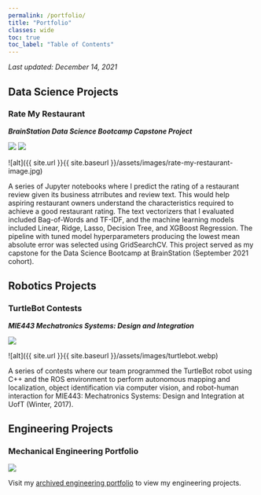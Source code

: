 ```yaml
---
permalink: /portfolio/
title: "Portfolio"
classes: wide
toc: true
toc_label: "Table of Contents"
---
```


*Last updated: December 14, 2021*

## Data Science Projects

### Rate My Restaurant
***BrainStation Data Science Bootcamp Capstone Project***

[![](https://img.shields.io/badge/Blog-Read%20Article-blue?logo=blogger)](../blog/rate-my-restaurant/) [![](https://img.shields.io/badge/GitHub-View%20on%20GitHub-blue?logo=github)](https://github.com/allistaircota/rate_my_restaurant)

![alt]({{ site.url }}{{ site.baseurl }}/assets/images/rate-my-restaurant-image.jpg)

A series of Jupyter notebooks where I predict the rating of a restaurant review given its business atrributes and review text. This would help aspiring restaurant owners understand the characteristics required to achieve a good restaurant rating. The text vectorizers that I evaluated included Bag-of-Words and TF-IDF, and the machine learning models included Linear, Ridge, Lasso, Decision Tree, and XGBoost Regression. The pipeline with tuned model hyperparameters producing the lowest mean absolute error was selected using GridSearchCV. This project served as my capstone for the Data Science Bootcamp at BrainStation (September 2021 cohort).



## Robotics Projects

### TurtleBot Contests
***MIE443 Mechatronics Systems: Design and Integration***

[![](https://img.shields.io/badge/GitHub-View%20on%20GitHub-blue?logo=github)](https://github.com/allistaircota/turtlebot_contests)

![alt]({{ site.url }}{{ site.baseurl }}/assets/images/turtlebot.webp)

A series of contests where our team programmed the TurtleBot robot using C++ and the ROS environment to perform autonomous mapping and localization, object identification via computer vision, and robot-human interaction for MIE443: Mechatronics Systems: Design and Integration at UofT (Winter, 2017).


## Engineering Projects

### Mechanical Engineering Portfolio

[![](https://img.shields.io/badge/-View%20Engineering%20Portfolio-orange?logo=wix)](https://cotaallistair.wixsite.com/portfolio)

Visit my [archived engineering portfolio](https://cotaallistair.wixsite.com/portfolio) to view my engineering projects.